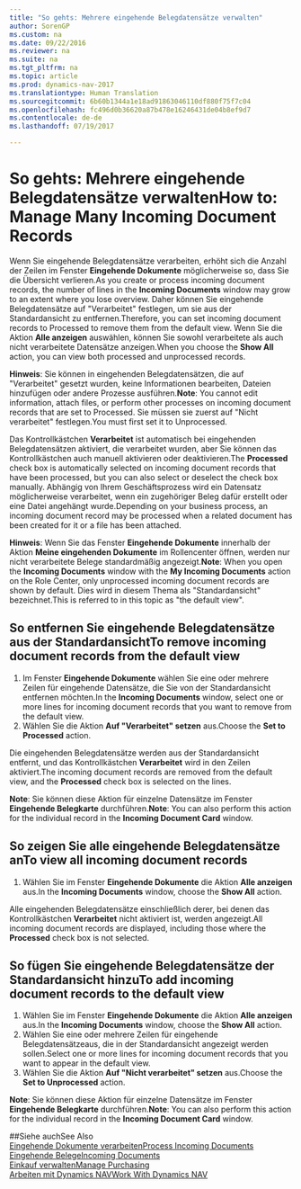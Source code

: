 ```yaml
---
title: "So gehts: Mehrere eingehende Belegdatensätze verwalten"
author: SorenGP
ms.custom: na
ms.date: 09/22/2016
ms.reviewer: na
ms.suite: na
ms.tgt_pltfrm: na
ms.topic: article
ms.prod: dynamics-nav-2017
ms.translationtype: Human Translation
ms.sourcegitcommit: 6b60b1344a1e18ad91863046110df880f75f7c04
ms.openlocfilehash: fc496d0b36620a87b478e16246431de04b8ef9d7
ms.contentlocale: de-de
ms.lasthandoff: 07/19/2017

---
```


# <a name="how-to-manage-many-incoming-document-records"></a><span data-ttu-id="d8628-102">So gehts: Mehrere eingehende Belegdatensätze verwalten</span><span class="sxs-lookup"><span data-stu-id="d8628-102">How to: Manage Many Incoming Document Records</span></span>
<span data-ttu-id="d8628-103">Wenn Sie eingehende Belegdatensätze verarbeiten, erhöht sich die Anzahl der Zeilen im Fenster **Eingehende Dokumente** möglicherweise so, dass Sie die Übersicht verlieren.</span><span class="sxs-lookup"><span data-stu-id="d8628-103">As you create or process incoming document records, the number of lines in the **Incoming Documents** window may grow to an extent where you lose overview.</span></span> <span data-ttu-id="d8628-104">Daher können Sie eingehende Belegdatensätze auf "Verarbeitet" festlegen, um sie aus der Standardansicht zu entfernen.</span><span class="sxs-lookup"><span data-stu-id="d8628-104">Therefore, you can set incoming document records to Processed to remove them from the default view.</span></span> <span data-ttu-id="d8628-105">Wenn Sie die Aktion **Alle anzeigen** auswählen, können Sie sowohl verarbeitete als auch nicht verarbeitete Datensätze anzeigen.</span><span class="sxs-lookup"><span data-stu-id="d8628-105">When you choose the **Show All** action, you can view both processed and unprocessed records.</span></span>

<span data-ttu-id="d8628-106">**Hinweis**: Sie können in eingehenden Belegdatensätzen, die auf "Verarbeitet" gesetzt wurden, keine Informationen bearbeiten, Dateien hinzufügen oder andere Prozesse ausführen.</span><span class="sxs-lookup"><span data-stu-id="d8628-106">**Note**: You cannot edit information, attach files, or perform other processes on incoming document records that are set to Processed.</span></span> <span data-ttu-id="d8628-107">Sie müssen sie zuerst auf "Nicht verarbeitet" festlegen.</span><span class="sxs-lookup"><span data-stu-id="d8628-107">You must first set it to Unprocessed.</span></span>

<span data-ttu-id="d8628-108">Das Kontrollkästchen **Verarbeitet** ist automatisch bei eingehenden Belegdatensätzen aktiviert, die verarbeitet wurden, aber Sie können das Kontrollkästchen auch manuell aktivieren oder deaktivieren.</span><span class="sxs-lookup"><span data-stu-id="d8628-108">The **Processed** check box is automatically selected on incoming document records that have been processed, but you can also select or deselect the check box manually.</span></span> <span data-ttu-id="d8628-109">Abhängig von Ihrem Geschäftsprozess wird ein Datensatz möglicherweise verarbeitet, wenn ein zugehöriger Beleg dafür erstellt oder eine Datei angehängt wurde.</span><span class="sxs-lookup"><span data-stu-id="d8628-109">Depending on your business process, an incoming document record may be processed when a related document has been created for it or a file has been attached.</span></span>

<span data-ttu-id="d8628-110">**Hinweis**: Wenn Sie das Fenster **Eingehende Dokumente** innerhalb der Aktion **Meine eingehenden Dokumente** im Rollencenter öffnen, werden nur nicht verarbeitete Belege standardmäßig angezeigt.</span><span class="sxs-lookup"><span data-stu-id="d8628-110">**Note**: When you open the **Incoming Documents** window with the **My Incoming Documents** action on the Role Center, only unprocessed incoming document records are shown by default.</span></span> <span data-ttu-id="d8628-111">Dies wird in diesem Thema als "Standardansicht" bezeichnet.</span><span class="sxs-lookup"><span data-stu-id="d8628-111">This is referred to in this topic as "the default view".</span></span>

## <a name="to-remove-incoming-document-records-from-the-default-view"></a><span data-ttu-id="d8628-112">So entfernen Sie eingehende Belegdatensätze aus der Standardansicht</span><span class="sxs-lookup"><span data-stu-id="d8628-112">To remove incoming document records from the default view</span></span>
1. <span data-ttu-id="d8628-113">Im Fenster **Eingehende Dokumente** wählen Sie eine oder mehrere Zeilen für eingehende Datensätze, die Sie von der Standardansicht entfernen möchten.</span><span class="sxs-lookup"><span data-stu-id="d8628-113">In the **Incoming Documents** window, select one or more lines for incoming document records that you want to remove from the default view.</span></span>
2. <span data-ttu-id="d8628-114">Wählen Sie die Aktion **Auf "Verarbeitet" setzen** aus.</span><span class="sxs-lookup"><span data-stu-id="d8628-114">Choose the **Set to Processed** action.</span></span>

<span data-ttu-id="d8628-115">Die eingehenden Belegdatensätze werden aus der Standardansicht entfernt, und das Kontrollkästchen **Verarbeitet** wird in den Zeilen aktiviert.</span><span class="sxs-lookup"><span data-stu-id="d8628-115">The incoming document records are removed from the default view, and the **Processed** check box is selected on the lines.</span></span>

<span data-ttu-id="d8628-116">**Note**: Sie können diese Aktion für einzelne Datensätze im Fenster **Eingehende Belegkarte** durchführen.</span><span class="sxs-lookup"><span data-stu-id="d8628-116">**Note**: You can also perform this action for the individual record in the **Incoming Document Card** window.</span></span> 

## <a name="to-view-all-incoming-document-records"></a><span data-ttu-id="d8628-117">So zeigen Sie alle eingehende Belegdatensätze an</span><span class="sxs-lookup"><span data-stu-id="d8628-117">To view all incoming document records</span></span>
1. <span data-ttu-id="d8628-118">Wählen Sie im Fenster **Eingehende Dokumente** die Aktion **Alle anzeigen** aus.</span><span class="sxs-lookup"><span data-stu-id="d8628-118">In the **Incoming Documents** window, choose the **Show All** action.</span></span>

<span data-ttu-id="d8628-119">Alle eingehenden Belegdatensätze einschließlich derer, bei denen das Kontrollkästchen **Verarbeitet** nicht aktiviert ist, werden angezeigt.</span><span class="sxs-lookup"><span data-stu-id="d8628-119">All incoming document records are displayed, including those where the **Processed** check box is not selected.</span></span>

## <a name="to-add-incoming-document-records-to-the-default-view"></a><span data-ttu-id="d8628-120">So fügen Sie eingehende Belegdatensätze der Standardansicht hinzu</span><span class="sxs-lookup"><span data-stu-id="d8628-120">To add incoming document records to the default view</span></span>
1. <span data-ttu-id="d8628-121">Wählen Sie im Fenster **Eingehende Dokumente** die Aktion **Alle anzeigen** aus.</span><span class="sxs-lookup"><span data-stu-id="d8628-121">In the **Incoming Documents** window, choose the **Show All** action.</span></span>
2. <span data-ttu-id="d8628-122">Wählen Sie eine oder mehrere Zeilen für eingehende Belegdatensätzeaus, die in der Standardansicht angezeigt werden sollen.</span><span class="sxs-lookup"><span data-stu-id="d8628-122">Select one or more lines for incoming document records that you want to appear in the default view.</span></span>
3. <span data-ttu-id="d8628-123">Wählen Sie die Aktion **Auf "Nicht verarbeitet" setzen** aus.</span><span class="sxs-lookup"><span data-stu-id="d8628-123">Choose the **Set to Unprocessed** action.</span></span>  

<span data-ttu-id="d8628-124">**Note**: Sie können diese Aktion für einzelne Datensätze im Fenster **Eingehende Belegkarte** durchführen.</span><span class="sxs-lookup"><span data-stu-id="d8628-124">**Note**: You can also perform this action for the individual record in the **Incoming Document Card** window.</span></span>
     
##<a name="see-also"></a><span data-ttu-id="d8628-125">Siehe auch</span><span class="sxs-lookup"><span data-stu-id="d8628-125">See Also</span></span>  
[<span data-ttu-id="d8628-126">Eingehende Dokumente verarbeiten</span><span class="sxs-lookup"><span data-stu-id="d8628-126">Process Incoming Documents</span></span>](across-process-income-documents.md)  
[<span data-ttu-id="d8628-127">Eingehende Belege</span><span class="sxs-lookup"><span data-stu-id="d8628-127">Incoming Documents</span></span>](across-income-documents.md)  
[<span data-ttu-id="d8628-128">Einkauf verwalten</span><span class="sxs-lookup"><span data-stu-id="d8628-128">Manage Purchasing</span></span>](purchasing-manage-purchasing.md)  
[<span data-ttu-id="d8628-129">Arbeiten mit Dynamics NAV</span><span class="sxs-lookup"><span data-stu-id="d8628-129">Work With Dynamics NAV</span></span>](ui-work-product.md)

